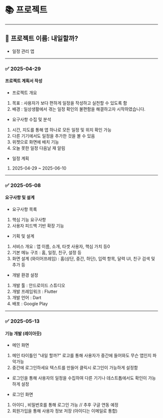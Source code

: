 # 📚 프로젝트
---

## **📌 프로젝트 이름: 내일할까?**  
- 일정 관리 앱
---
### **✅ 2025-04-29**
#### 프로젝트 계획서 작성
- 프로젝트 개요
1) 목표 : 사용자가 보다 편하게 일정을 작성하고 실천할 수 있도록 함
2) 배경 : 일상생활에서 겪는 일정 확인의 불편함을 해결하고자 시작하였습니다.
- 요구사항 수집 및 분석
1) 시간, 지도를 통해 앱 하나로 모든 일정 및 위치 확인 가능
2) 다른 기기에서도 일정을 추가한 것을 볼 수 있음
3) 위젯으로 화면에 배치 기능
4) 오늘 못한 일정 다음날 재 알림
- 일정 계획
1) 2025-04-29 ~ 2025-06-10

---
### **✅ 2025-05-08**
#### 요구사항 및 설계
- 요구사항 목록
1) 핵심 기능 요구사항
2) 사용자 피드백 기반 확장 기능
- 기획 및 설계
1) 서비스 개요 : 앱 이름, 소개, 타겟 사용자, 핵심 가치 등0
2) 기본 메뉴 구조 : 홈, 일정, 친구, 설정 등
3) 화면 설계 (와이어프레임) : 홈(상단, 중간, 하단), 입력 항목, 달력 UI, 친구 검색 및 추가 등
- 개발 환경 설정
1) 개발 툴 : 안드로이드 스튜디오
2) 개발 프레임워크 : Flutter
3) 개발 언어 : Dart
4) 배포 : Google Play
---
### **✅ 2025-05-13**
#### 기능 개발 (레이아웃)
- 메인 화면
1. 메인 타이틀인 "내일 할까?" 로고를 통해 사용자가 중간에 들어와도 무슨 앱인지 파악가능
2. 중간에 로그인하세요 텍스트를 만들어 클릭시 로그인이 가능하게 설정함
  - 로그인을 통해 사용자의 일정을 수집하여 다른 기기나 데스트톱에서도 확인이 가능하게 설정

- 로그인 화면
1. 아이디 , 비밀번호를 통해 로그인 가능            //         추후 구글 연동 예정
2. 회원가입을 통해 사용자 정보 저장 (아이디는 이메일로 통합)


